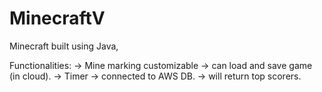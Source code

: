 # MinecraftV
Minecraft built using Java, 

Functionalities:
-> Mine marking customizable 
-> can load and save game (in cloud).
-> Timer
-> connected to AWS DB.
-> will return top scorers.
